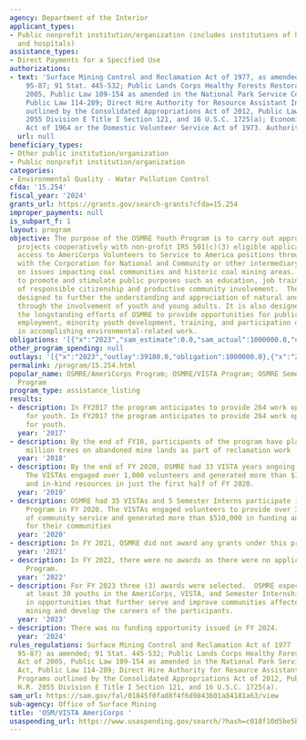 ```yaml
---
agency: Department of the Interior
applicant_types:
- Public nonprofit institution/organization (includes institutions of higher education
  and hospitals)
assistance_types:
- Direct Payments for a Specified Use
authorizations:
- text: 'Surface Mining Control and Reclamation Act of 1977, as amended; Public Law
    95-87; 91 Stat. 445-532; Public Lands Corps Healthy Forests Restoration Act of
    2005, Public Law 109-154 as amended in the National Park Service Centennial Act,
    Public Law 114-289; Direct Hire Authority for Resource Assistant Internship Programs
    outlined by the Consolidated Appropriations Act of 2012, Public Law 112-74, H.R.
    2055 Division E Title I Section 121, and 16 U.S.C. 1725(a); Economic Opportunity
    Act of 1964 or the Domestic Volunteer Service Act of 1973. Authority: 5 CFR 315.605.'
  url: null
beneficiary_types:
- Other public institution/organization
- Public nonprofit institution/organization
categories:
- Environmental Quality - Water Pollution Control
cfda: '15.254'
fiscal_year: '2024'
grants_url: https://grants.gov/search-grants?cfda=15.254
improper_payments: null
is_subpart_f: 1
layout: program
objective: The purpose of the OSMRE Youth Program is to carry out appropriate environmental
  projects cooperatively with non-profit IRS 501(c)(3) eligible applicants that have
  access to AmeriCorps Volunteers to Service to America positions through partnership
  with the Corporation for National and Community or other intermediary organization
  on issues impacting coal communities and historic coal mining areas. The goal is
  to promote and stimulate public purposes such as education, job training, development
  of responsible citizenship and productive community involvement.  The program is
  designed to further the understanding and appreciation of natural and cultural resources
  through the involvement of youth and young adults. It is also designed to continue
  the longstanding efforts of OSMRE to provide opportunities for public service, youth
  employment, minority youth development, training, and participation of young adults
  in accomplishing environmental-related work.
obligations: '[{"x":"2023","sam_estimate":0.0,"sam_actual":1000000.0,"usa_spending_actual":1000000.0},{"x":"2024","sam_estimate":0.0,"sam_actual":0.0,"usa_spending_actual":-80093.48},{"x":"2025","sam_estimate":0.0,"sam_actual":0.0,"usa_spending_actual":0.0}]'
other_program_spending: null
outlays: '[{"x":"2023","outlay":39180.0,"obligation":1000000.0},{"x":"2024","outlay":0.0,"obligation":0.0},{"x":"2025","outlay":0.0,"obligation":0.0}]'
permalink: /program/15.254.html
popular_name: OSMRE/AmeriCorps Program; OSMRE/VISTA Program; OSMRE Semester Internship
  Program
program_type: assistance_listing
results:
- description: In FY2017 the program anticipates to provide 264 work opportunities
    for youth. In FY2017 the program anticipates to provide 264 work opportunities
    for youth.
  year: '2017'
- description: By the end of FY18, participants of the program have planted over 1
    million trees on abandoned mine lands as part of reclamation work
  year: '2018'
- description: By the end of FY 2020, OSMRE had 33 VISTA years ongoing or completed.
    The VISTAs engaged over 1,000 volunteers and generated more than $125,000 in funding
    and in-kind resources in just the first half of FY 2020.
  year: '2019'
- description: OSMRE had 35 VISTAs and 5 Semester Interns participate in the Youth
    Program in FY 2020. The VISTAs engaged volunteers to provide over 3,000 hours
    of community service and generated more than $510,000 in funding and in-kind resources
    for their communities
  year: '2020'
- description: In FY 2021, OSMRE did not award any grants under this program.
  year: '2021'
- description: In FY 2022, there were no awards as there were no applications to the
    Program.
  year: '2022'
- description: For FY 2023 three (3) awards were selected.  OSMRE expects to engage
    at least 30 youths in the AmeriCorps, VISTA, and Semester Internship programs
    in opportunities that further serve and improve communities affected by legacy
    mining and develop the careers of the participants.
  year: '2023'
- description: There was no funding opportunity issued in FY 2024.
  year: '2024'
rules_regulations: Surface Mining Control and Reclamation Act of 1977 (Public Law
  95-87) as amended; 91 Stat. 445-532; Public Lands Corps Healthy Forests Restoration
  Act of 2005, Public Law 109-154 as amended in the National Park Service Centennial
  Act, Public Law 114-289; Direct Hire Authority for Resource Assistant Internship
  Programs outlined by the Consolidated Appropriations Act of 2012, Public Law 112-74,
  H.R. 2055 Division E Title I Section 121, and 16 U.S.C. 1725(a).
sam_url: https://sam.gov/fal/01845f0fad8f4f6d9843601a84181a63/view
sub-agency: Office of Surface Mining
title: 'OSM/VISTA AmeriCorps '
usaspending_url: https://www.usaspending.gov/search/?hash=c018f10d5be5bbba9a44ffb5cfd22892
---
```

